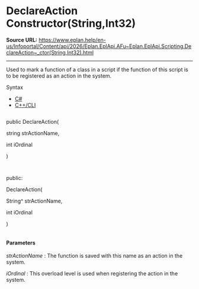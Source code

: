 # DeclareAction Constructor(String,Int32)

**Source URL:** https://www.eplan.help/en-us/Infoportal/Content/api/2026/Eplan.EplApi.AFu~Eplan.EplApi.Scripting.DeclareAction~_ctor(String,Int32).html

---

Used to mark a function of a class in a script if the function of this script is to be registered as an action in the system.

Syntax

- [C#](#i-syntax-CS)
- [C++/CLI](#i-syntax-CPP2005)

```
```
public DeclareAction( 

   string strActionName,

   int iOrdinal

)
```
```

```
```
public:

DeclareAction( 

   String^ strActionName,

   int iOrdinal

)
```
```

#### Parameters

*strActionName*
:   The function is saved with this name as an action in the system.

*iOrdinal*
:   This overload level is used when registering the action in the system.
